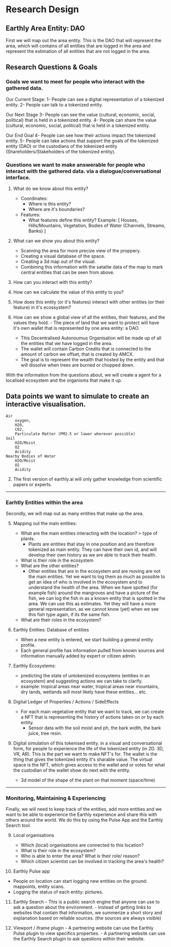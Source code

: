 # Research Design

Earthly Area Entity: DAO
---

First we will map out the area entity. This is the DAO that will represent the area, which will contains of all entities that are logged in the area and represent the estimation of all entities that are not logged in the area.


Research Questions & Goals
---

### Goals we want to meet for people who interact with the gathered data.

Our Current Stage:
1- People can see a digital representation of a tokenized entity.
2- People can talk to a tokenized entity.

Our Next Stage
3- People can see the value (cultural, economic, social, political) that is held in a tokenized entity.
4- People can share the value (cultural, economic, social, political) that is held in a tokenized entity.

Our End Goal
4- People can see how their actions impact the tokenized entity.
5- People can take actions that support the goals of the tokenized entity (DAO) or the custodians of the tokenized entity (Shareholders/Stakeholders of the tokenized entity).

### Questions we want to make answerable for people who interact with the gathered data. via a dialogue/conversational interface.

1. What do we know about this entity?
    - Coordinates: 
    	- Where is this entity?
    	- Where are it's boundaries?
    - Features:
		- What features define this entity? 
          Example: [ Houses, Hills/Mountains, Vegetation, Bodies of Water (Channels, Streams, Banks) ]

2. What can we show you about this entity?
    - Scanning the area for more precize view of the proppery.
    - Creating a visual database of the space.
    - Creating a 3d map out of the visual.
    - Combining this information with the satalite data of the map to mark central entities that can be seen from above.

3. How can you interact with this entity?

4. How can we calculate the value of this entity to you?
    

5. How does this entity (or it's features) interact with other entities (or their feature) in it's ecossystem? 

6. How can we show a global view of all the entities, their features, and the values they hold.
	    - The piece of land that we want to protect will have it's own wallet that is represented by one area entity: a DAO.
    - This Decentralised Autonoumus Organisation will be made up of all the entities that we have logged in the area.
    - The wallet will contain Carbon Credits that is connected to the amount of carbon we offset, that is created by AMCX.
    - The goal is to represent the wealth that hosted by the entity and that will dissolve when trees are burned or chopped down.

With the information from the questions about, we will create a agent for a localised ecosystem  and the organisms that make it up.


## Data points we want to simulate to create an interactive visualisation. 

	Air
		oxygen, 
        H2O, 
        C02, 
        Particulate Matter (PM2.5 or lower wherever possible)
	Soil
    	H2O/Moist
        O2
        Acidity
	Nearby Bodies of Water
    	H2O/Moist
        O2
        Acidity
2. The first version of earthly.ai will only gather knowledge from scientific papers or experts.

---

### Earhtly Entities within the area
Secondly, we will map out as many entities that make up the area.

5. Mapping out the main entities:
    - What are the main entities interacting with the location? > type of plants.
        - Plants are entities that stay in one position and are therefore tokenized as main entity. They can have their own id, and will develop their own history as we are able to track their health.
    - What is their role in the ecosystem
    - What are the other entities? 
        - Other entities that are in the ecosystem and are moving are not the main entities. Yet we want to log them as much as possible to get an idea of who is involved in the ecosystem and to understand the health of the area. When we have spotted (for example fish) around the mangroves and have a picture of the fish, we can log the fish in as a known entity that is spotted in the area. We can use this as estimates. Yet they will have a more general representation, as we cannot know (yet) when we see this fish type again, if its the same fish.
    - What are their roles in the ecosystem?
    
6. Earthly Entities: Database of entities
    - When a new entity is entered, we start building a general entity profile.
    - Each general profile has information pulled from known sources and information manually added by expert or citizen admin.
    
7. Earthly Ecosystems: 
	- predicting the state of untokenized ecosystems (entities in an ecosystem) and suggesting actions we can take to clarify.
    - example: tropical areas near water, tropical areas near mountains, dry lands, wetlands will most likely have these entities... etc.

8. Digital Ledger of Properties / Actions / SideEffects
    - For each main vegetative entity that we want to track, we can create a NFT that is representing the history of actions taken on or by each entity.
       - Sensor data with the soil moist and ph, the bark width, the bark juice, tree resin.

9. Digital simulation of this tokenised entity. in a visual and conversational form, for
people to experience the life of the tokenized entity (in 2D. 3D, VR, AR). This is the part we want to make NFT's for. The wallet is the thing that gives the tokenized entity it's sharable value. The virtual space is the NFT, which gives access to the wallet and or votes for what the custodian of the wallet show do next with the entity.
 	- 3d model of the shape of the plant on that moment (space/time)
        
---

### Monitoring, Maintaining & Experiencing
Finally, we will need to keep track of the entities, add more entities and we want to be able to experience the Earthly experience and share this with others around the world. We do this by using the Pulse App and the Earthly Search tool.

9. Local organisations
    - Which (local) organisations are connected to this location?
    - What is their role in the ecosystem?
    - Who is able to enter the area? What is their role/ reason?
    - Which citizen scientist can be involved in tracking the area's health?

10. Earthly Pulse app  
   - People on location can start logging new entities on the ground: mappoints, entity scans.
   - Logging the status of each entity: pictures.

11.  Earthly Search
    -   This is a public search engine that anyone can use to ask a question about the environment. 
    -   Instead of getting links to websites that contain that information, we summerize a short story and explanation based on reliable sources. (the sources are always visible)

12.  Viewport / iframe plugin
    - A partnering website can use the Earthly Pulse plugin to view specifics properties.
    - A partnering website can use the Earthly Search plugin to ask questions within their website.
